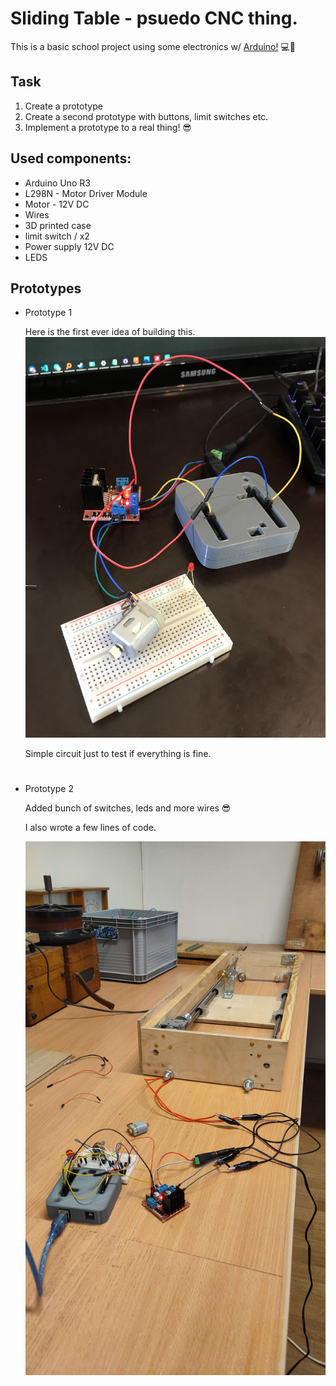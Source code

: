 # **Sliding Table  - psuedo CNC thing.**


This is a basic school project using some electronics w/ [Arduino!](https://www.arduino.cc/) 💻🤖

## **Task**

1. Create a prototype 
2. Create a second prototype with buttons, limit switches etc.
3. Implement a prototype to a real thing! 😎


## **Used components:**
* Arduino Uno R3
* L298N - Motor Driver Module
* Motor - 12V DC
* Wires
* 3D printed case
* limit switch / x2
* Power supply 12V DC
* LEDS 

## **Prototypes** ##

* Prototype 1 

    Here is the first ever idea of ​​building this. 
    ![Prototype 1](src/photos/prototype_v1.JPG)

    Simple circuit just to test if everything is fine.


#

* Prototype 2

    Added bunch of switches, leds and more wires 😎

    I also wrote a few lines of code.

    ![Prototype 2](src/photos/prototype_v2.jpg)